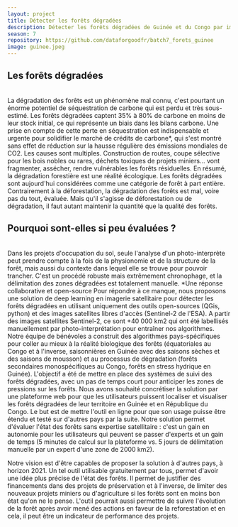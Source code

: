 ```yaml
---
layout: project
title: Détecter les forêts dégradées
description: Détecter les forêts dégradées de Guinée et du Congo par imagerie satellite haute résolution et deep learning.
season: 7
repository: https://github.com/dataforgoodfr/batch7_forets_guinee
image: guinee.jpeg
---
```


## Les forêts dégradées
<br>
La dégradation des forêts est un phénomène mal connu, c'est pourtant un énorme potentiel de séquestration de carbone qui est perdu et très sous-estimé. Les forêts dégradées captent 35% à 80% de carbone en moins de leur stock initial, ce qui représente un biais dans les bilans carbone.  Une prise en compte de cette perte en séquestration est indispensable et urgente pour solidifier le marché de crédits de carbone*, qui s'est montré sans effet de réduction sur la hausse régulière des émissions mondiales de CO2. 
Les causes sont multiples. Construction de routes, coupe sélective pour les bois nobles ou rares, déchets toxiques de projets miniers... vont fragmenter, assécher, rendre vulnérables les forêts résiduelles. 
En résumé, la dégradation forestière est une réalité écologique. Les forêts dégradées sont aujourd'hui considérées comme une catégorie de forêt à part entière. Contrairement à la déforestation, la dégradation des forêts est mal, voire pas du tout, évaluée. Mais qu'il s'agisse de déforestation ou de dégradation, il faut autant maintenir la quantité que la qualité des forêts.
</br>

## Pourquoi sont-elles si peu évaluées ?
</BR>
Dans les projets d'occupation du sol, seule l'analyse d'un photo-interprète peut prendre compte à la fois de la physionomie et de la structure de la forêt, mais aussi du contexte dans lequel elle se trouve pour pouvoir trancher. C'est un procédé robuste mais extrêmement chronophage, et la délimitation des zones dégradées est totalement manuelle.
*Une réponse collaborative et open-source
Pour répondre à ce manque, nous proposons une solution de deep learning en imagerie satellitaire pour détecter les forêts dégradées en utilisant uniquement des outils open-sources (QGis, python) et des images satellites libres d'accès (Sentinel-2 de l'ESA). 
A partir des images satellites Sentinel-2, ce sont +40 000 km2 qui ont été labellisés manuellement par photo-interprétation pour entraîner nos algorithmes. 
Notre équipe de bénévoles a construit des algorithmes pays-spécifiques pour coller au mieux à la réalité biologique des forêts (équatoriales au Congo et à l'inverse, saisonnières en Guinée avec des saisons sèches et des saisons de mousson) et au processus de dégradation (forêts secondaires monospécifiques au Congo, forêts en stress hydrique en Guinée). L'objectif a été de mettre en place des systèmes de suivi des forêts dégradées, avec un pas de temps court pour anticiper les zones de pressions sur les forêts.
Nous avons souhaité concrétiser la solution par une plateforme web pour que les utilisateurs puissent localiser et visualiser les forêts dégradées de leur territoire en Guinée et en République du Congo. Le but est de mettre l'outil en ligne pour que son usage puisse être étendu et testé sur d'autres pays par la suite. 
Notre solution permet d'évaluer l'état des forêts sans expertise satellitaire : c'est un gain en autonomie pour les utilisateurs qui peuvent se passer d'experts et un gain de temps (5 minutes de calcul sur la plateforme vs. 5 jours de délimitation manuelle par un expert d'une zone de 2000 km2). </BR>

Notre vision est d'être capables de proposer la solution à d'autres pays, à horizon 2021. Un tel outil utilisable gratuitement par tous, permet d'avoir une idée plus précise de l'état des forêts. Il permet de justifier des financements dans des projets de préservation et à l'inverse, de limiter des nouveaux projets miniers ou d'agriculture si les forêts sont en moins bon état qu'on ne le pense. L'outil pourrait aussi permettre de suivre l'évolution de la forêt après avoir mené des actions en faveur de la reforestation et en cela, il peut être un indicateur de performance des projets.
